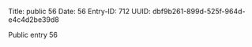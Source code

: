 Title: public 56
Date: 56
Entry-ID: 712
UUID: dbf9b261-899d-525f-964d-e4c4d2be39d8

Public entry 56
